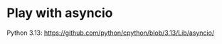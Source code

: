 Play with asyncio
=====================

Python 3.13: https://github.com/python/cpython/blob/3.13/Lib/asyncio/
